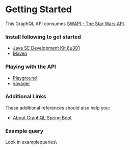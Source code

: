 # Getting Started
This GraphQL API consumes [SWAPI - The Star Wars API](https://swapi.dev/documentation).

### Install following to get started
* [Java SE Development Kit 8u301](https://www.oracle.com/java/technologies/javase/javase-jdk8-downloads.html)
* [Maven](https://maven.apache.org/)

### Playing with the API
* [Playground](http://localhost:9000/playground)
* [voyager](http://localhost:9000/voyager)

### Additional Links
These additional references should also help you:
* [About GraphQL Spring Boot](https://www.graphql-java-kickstart.com/spring-boot/)

### Example query
Look in examplequeries\
